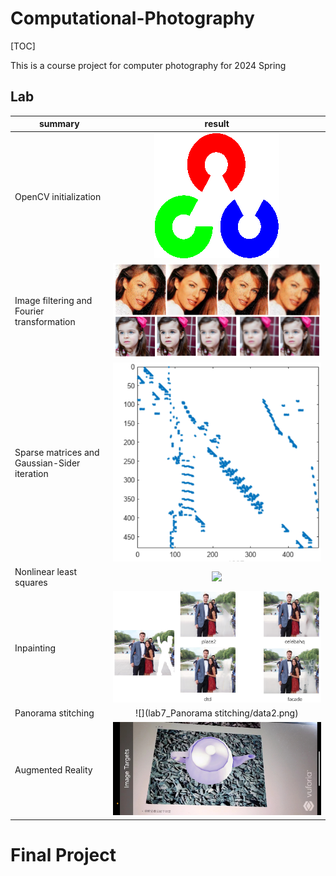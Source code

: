 # Computational-Photography
[TOC]

 This is a course project for computer photography for 2024 Spring

## Lab

| summary                                      |                  result                  |
| -------------------------------------------- | :--------------------------------------: |
| OpenCV initialization                        |     ![](lab1_opencv/opencv-logo.png)     |
| Image filtering and Fourier transformation   |         ![](lab2_fliter/001.png)         |
| Sparse matrices and Gaussian-Sider iteration | ![](lab3_sparse-matrix/sparsematrix.png) |
| Nonlinear least squares                      |     ![](lab5-Gauss-Newton/plot.gif)      |
| Inpainting                                   |    ![](lab6_inpaint/images/demo.png)     |
| Panorama stitching                           |  ![](lab7_Panorama stitching/data2.png)  |
| Augmented Reality                            |         ![](lab9_AR/pic/01.jpg)          |

# Final Project

